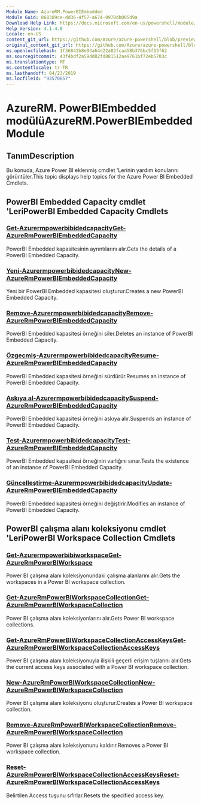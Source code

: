 ```yaml
---
Module Name: AzureRM.PowerBIEmbedded
Module Guid: 868389ce-dd36-4f57-a674-0970db085d9a
Download Help Link: https://docs.microsoft.com/en-us/powershell/module/azurerm.powerbiembedded
Help Version: 4.1.4.0
Locale: en-US
content_git_url: https://github.com/Azure/azure-powershell/blob/preview/src/ResourceManager/PowerBIEmbedded/Commands.Management.PowerBIEmbedded/help/AzureRM.PowerBIEmbedded.md
original_content_git_url: https://github.com/Azure/azure-powershell/blob/preview/src/ResourceManager/PowerBIEmbedded/Commands.Management.PowerBIEmbedded/help/AzureRM.PowerBIEmbedded.md
ms.openlocfilehash: 1f36842b8e93a64d22a82fcaa58b376bc5f15f62
ms.sourcegitcommit: 43f4bdf2a59dd82fd881512aa9761bf72eb5703c
ms.translationtype: MT
ms.contentlocale: tr-TR
ms.lasthandoff: 04/23/2019
ms.locfileid: "93570657"
---
```

# <span data-ttu-id="977ab-101">AzureRM. PowerBIEmbedded modülü</span><span class="sxs-lookup"><span data-stu-id="977ab-101">AzureRM.PowerBIEmbedded Module</span></span>
## <span data-ttu-id="977ab-102">Tanım</span><span class="sxs-lookup"><span data-stu-id="977ab-102">Description</span></span>
<span data-ttu-id="977ab-103">Bu konuda, Azure Power BI eklenmiş cmdlet 'Lerinin yardım konularını görüntüler.</span><span class="sxs-lookup"><span data-stu-id="977ab-103">This topic displays help topics for the Azure Power BI Embedded Cmdlets.</span></span>

## <span data-ttu-id="977ab-104">PowerBI Embedded Capacity cmdlet 'Leri</span><span class="sxs-lookup"><span data-stu-id="977ab-104">PowerBI Embedded Capacity Cmdlets</span></span>
### [<span data-ttu-id="977ab-105">Get-Azurermpowerbibidedcapacity</span><span class="sxs-lookup"><span data-stu-id="977ab-105">Get-AzureRmPowerBIEmbeddedCapacity</span></span>](Get-AzureRmPowerBIEmbeddedCapacity.md)
<span data-ttu-id="977ab-106">PowerBI Embedded kapasitesinin ayrıntılarını alır.</span><span class="sxs-lookup"><span data-stu-id="977ab-106">Gets the details of a PowerBI Embedded Capacity.</span></span>

### [<span data-ttu-id="977ab-107">Yeni-Azurermpowerbibidedcapacity</span><span class="sxs-lookup"><span data-stu-id="977ab-107">New-AzureRmPowerBIEmbeddedCapacity</span></span>](New-AzureRmPowerBIEmbeddedCapacity.md)
<span data-ttu-id="977ab-108">Yeni bir PowerBI Embedded kapasitesi oluşturur.</span><span class="sxs-lookup"><span data-stu-id="977ab-108">Creates a new PowerBI Embedded Capacity.</span></span>

### [<span data-ttu-id="977ab-109">Remove-Azurermpowerbibidedcapacity</span><span class="sxs-lookup"><span data-stu-id="977ab-109">Remove-AzureRmPowerBIEmbeddedCapacity</span></span>](Remove-AzureRmPowerBIEmbeddedCapacity.md)
<span data-ttu-id="977ab-110">PowerBI Embedded kapasitesi örneğini siler.</span><span class="sxs-lookup"><span data-stu-id="977ab-110">Deletes an instance of PowerBI Embedded Capacity.</span></span>

### [<span data-ttu-id="977ab-111">Özgeçmiş-Azurermpowerbibidedcapacity</span><span class="sxs-lookup"><span data-stu-id="977ab-111">Resume-AzureRmPowerBIEmbeddedCapacity</span></span>](Resume-AzureRmPowerBIEmbeddedCapacity.md)
<span data-ttu-id="977ab-112">PowerBI Embedded kapasitesi örneğini sürdürür.</span><span class="sxs-lookup"><span data-stu-id="977ab-112">Resumes an instance of PowerBI Embedded Capacity.</span></span>

### [<span data-ttu-id="977ab-113">Askıya al-Azurermpowerbibidedcapacity</span><span class="sxs-lookup"><span data-stu-id="977ab-113">Suspend-AzureRmPowerBIEmbeddedCapacity</span></span>](Suspend-AzureRmPowerBIEmbeddedCapacity.md)
<span data-ttu-id="977ab-114">PowerBI Embedded kapasitesi örneğini askıya alır.</span><span class="sxs-lookup"><span data-stu-id="977ab-114">Suspends an instance of PowerBI Embedded Capacity.</span></span>

### [<span data-ttu-id="977ab-115">Test-Azurermpowerbibidedcapacity</span><span class="sxs-lookup"><span data-stu-id="977ab-115">Test-AzureRmPowerBIEmbeddedCapacity</span></span>](Test-AzureRmPowerBIEmbeddedCapacity.md)
<span data-ttu-id="977ab-116">PowerBI Embedded kapasitesi örneğinin varlığını sınar.</span><span class="sxs-lookup"><span data-stu-id="977ab-116">Tests the existence of an instance of PowerBI Embedded Capacity.</span></span>

### [<span data-ttu-id="977ab-117">Güncelleştirme-Azurermpowerbibidedcapacity</span><span class="sxs-lookup"><span data-stu-id="977ab-117">Update-AzureRmPowerBIEmbeddedCapacity</span></span>](Update-AzureRmPowerBIEmbeddedCapacity.md)
<span data-ttu-id="977ab-118">PowerBI Embedded kapasitesi örneğini değiştirir.</span><span class="sxs-lookup"><span data-stu-id="977ab-118">Modifies an instance of PowerBI Embedded Capacity.</span></span>


## <span data-ttu-id="977ab-119">PowerBI çalışma alanı koleksiyonu cmdlet 'Leri</span><span class="sxs-lookup"><span data-stu-id="977ab-119">PowerBI Workspace Collection Cmdlets</span></span>
### [<span data-ttu-id="977ab-120">Get-Azurermpowerbibiworkspace</span><span class="sxs-lookup"><span data-stu-id="977ab-120">Get-AzureRmPowerBIWorkspace</span></span>](Get-AzureRmPowerBIWorkspace.md)
<span data-ttu-id="977ab-121">Power BI çalışma alanı koleksiyonundaki çalışma alanlarını alır.</span><span class="sxs-lookup"><span data-stu-id="977ab-121">Gets the workspaces in a Power BI workspace collection.</span></span>

### [<span data-ttu-id="977ab-122">Get-AzureRmPowerBIWorkspaceCollection</span><span class="sxs-lookup"><span data-stu-id="977ab-122">Get-AzureRmPowerBIWorkspaceCollection</span></span>](Get-AzureRmPowerBIWorkspaceCollection.md)
<span data-ttu-id="977ab-123">Power BI çalışma alanı koleksiyonlarını alır.</span><span class="sxs-lookup"><span data-stu-id="977ab-123">Gets Power BI workspace collections.</span></span>

### [<span data-ttu-id="977ab-124">Get-AzureRmPowerBIWorkspaceCollectionAccessKeys</span><span class="sxs-lookup"><span data-stu-id="977ab-124">Get-AzureRmPowerBIWorkspaceCollectionAccessKeys</span></span>](Get-AzureRmPowerBIWorkspaceCollectionAccessKeys.md)
<span data-ttu-id="977ab-125">Power BI çalışma alanı koleksiyonuyla ilişkili geçerli erişim tuşlarını alır.</span><span class="sxs-lookup"><span data-stu-id="977ab-125">Gets the current access keys associated with a Power BI workspace collection.</span></span>

### [<span data-ttu-id="977ab-126">New-AzureRmPowerBIWorkspaceCollection</span><span class="sxs-lookup"><span data-stu-id="977ab-126">New-AzureRmPowerBIWorkspaceCollection</span></span>](New-AzureRmPowerBIWorkspaceCollection.md)
<span data-ttu-id="977ab-127">Power BI çalışma alanı koleksiyonu oluşturur.</span><span class="sxs-lookup"><span data-stu-id="977ab-127">Creates a Power BI workspace collection.</span></span>

### [<span data-ttu-id="977ab-128">Remove-AzureRmPowerBIWorkspaceCollection</span><span class="sxs-lookup"><span data-stu-id="977ab-128">Remove-AzureRmPowerBIWorkspaceCollection</span></span>](Remove-AzureRmPowerBIWorkspaceCollection.md)
<span data-ttu-id="977ab-129">Power BI çalışma alanı koleksiyonunu kaldırır.</span><span class="sxs-lookup"><span data-stu-id="977ab-129">Removes a Power BI workspace collection.</span></span>

### [<span data-ttu-id="977ab-130">Reset-AzureRmPowerBIWorkspaceCollectionAccessKeys</span><span class="sxs-lookup"><span data-stu-id="977ab-130">Reset-AzureRmPowerBIWorkspaceCollectionAccessKeys</span></span>](Reset-AzureRmPowerBIWorkspaceCollectionAccessKeys.md)
<span data-ttu-id="977ab-131">Belirtilen Access tuşunu sıfırlar.</span><span class="sxs-lookup"><span data-stu-id="977ab-131">Resets the specified access key.</span></span>

